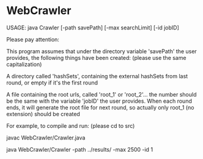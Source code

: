 # WebCrawler

 USAGE: java Crawler [-path savePath] [-max searchLimit] [-id jobID]
 
 Please pay attention:
 
 This program assumes that under the directory variable 'savePath' the user provides, the following things have been created: (please use the same capitalization)
 
 A directory called 'hashSets', containing the external hashSets from last round, or empty if it's the first round
 
 A file containing the root urls, called 'root_1' or 'root_2'... the number should be the same with the variable 'jobID' the user provides. When each round ends, it will generate the root file for next round, so actually only root_1 (no extension) should be created
 
 For example, to compile and run: (please cd to src)
 
 javac WebCrawler/Crawler.java
 
 java WebCrawler/Crawler -path ../results/ -max 2500 -id 1
 
